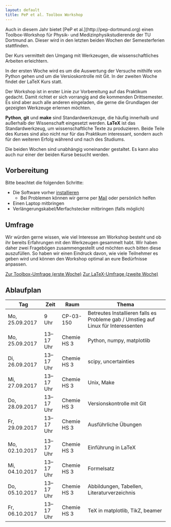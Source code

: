 ```yaml
---
layout: default
title: PeP et al. Toolbox Workshop 
---
```


<p class="lead" markdown="1">
Auch in diesem Jahr bietet [PeP et al.](http://pep-dortmund.org) einen Toolbox-Workshop für Physik- und Medizinphysikstudierende der TU Dortmund an. Dieser wird in den letzten beiden Wochen der Semesterferien stattfinden.
</p>

<p class="lead">
Der Kurs vermittelt den Umgang mit Werkzeugen, die wissenschaftliches Arbeiten erleichtern.
</p>

<p class="lead">
In der ersten Woche wird es um die Auswertung der Versuche mithilfe von Python gehen und um die Versioskontrolle mit Git.
In der zweiten Woche findet der LaTeX Kurs statt.
</p>

Der Workshop ist in erster Linie zur Vorbereitung auf das Praktikum gedacht.
Damit richtet er sich vorrangig and die kommenden Drittsemester.
Es sind aber auch alle anderen eingeladen, die gerne die Grundlagen der gezeigten Werkzeuge erlernen möchten.

**Python**, **git** und **make** sind Standardwerkzeuge, die häufig innerhalb und außerhalb der Wissenschaft eingesetzt werden.
**LaTeX** ist das Standardwerkzeug, um wissenschaftliche Texte zu produzieren.
Beide Teile des Kurses sind also nicht nur für das Praktikum interessant, sondern auch für den weiteren Erfolg während und nach des Studiums.

Die beiden Wochen sind unabhängig voneinander gestaltet.
Es kann also auch nur einer der beiden Kurse besucht werden.

## Vorbereitung

Bitte beachtet die folgenden Schritte:

- Die Software vorher [installieren](/install)
    - Bei Problemen können wir gerne per [Mail](about.html) oder persönlich helfen
- Einen Laptop mitbringen
- Verlängerungskabel/Merfachstecker mitbringen (falls möglich)

<!-- ## Feedback -->

<!-- Wir würden gerne Feedback von euch sammeln, um den Workshop beim nächsten Mal verbessern zu können. -->
<!-- Füllt bitte den Feedback-Bogen (ggf. auch mehrmals) aus. -->

<!-- <div class="text-center"> -->
<!-- <a type="button" class="btn btn-large btn-default" href="https://docs.google.com/forms/d/e/1FAIpQLSfpIg-QhZjlpSTqW_Q9s1v2a0ZEVc5zS0DUtUYyFYWYz8vQrQ/viewform">Zum Toolbox-Feedback (erste Woche)</a> -->
<!-- <a type="button" class="btn btn-large btn-default" href="https://docs.google.com/forms/d/1tLZZX3SszfFR0j5SLea3S5EydgRl2c7oETuB1PCufZM/viewform">Zum LaTeX-Feedback (zweite Woche)</a> -->
<!-- </div> -->


## Umfrage

Wir würden gerne wissen, wie viel Interesse am Workshop besteht und ob ihr bereits Erfahrungen mit den Werkzeugen gesammelt habt.
Wir haben daher zwei Fragebögen zusammengestellt und möchten euch bitten diese auszufüllen.
So haben wir einen Eindruck davon, wie viele Teilnehmer es geben wird und können den Workshop optimal an eure Bedürfnisse anpassen.

<div class="text-center">
<a target="_blank" type="button" class="btn btn-large btn-default" href="https://docs.google.com/forms/d/e/1FAIpQLScoOqa2yMIBS2hLY20VkBOue7ZV2S6KNt2r10CsuVs5rA5Zaw/viewform">Zur Toolbox-Umfrage (erste Woche)</a>
<a target="_blank" type="button" class="btn btn-large btn-default" href="https://docs.google.com/forms/d/e/1FAIpQLSfv9U-9KBKhI5TikwEnbbjrYmYs7ZKkOu-gTw8lxoKXkwX0ew/viewform">Zur LaTeX-Umfrage (zweite Woche)</a>
</div>


## Ablaufplan

<table class="table table-hover">
<thead>
  <tr>
  <th>Tag</th>
  <th>Zeit</th>
  <th>Raum</th>
  <th>Thema</th>
  </tr>
</thead>
<tbody>
  <tr>
  <td>Mo, 25.09.2017</td>
  <td>9 Uhr</td>
  <td>CP-03-150</td>
  <td>Betreutes Installieren falls es Probleme gab / Umstieg auf Linux für Interessenten</td>
  </tr>
  <tr>
  <td>Mo, 25.09.2017</td>
  <td>13–17 Uhr</td>
  <td>Chemie HS 3</td>
  <td>Python, numpy, matplotlib</td>
  </tr>
  <tr>
  <td>Di, 26.09.2017</td>
  <td>13–17 Uhr</td>
  <td>Chemie HS 3</td>
  <td>scipy, uncertainties</td>
  </tr>
  <tr>
  <td>Mi, 27.09.2017</td>
  <td>13–17 Uhr</td>
  <td>Chemie HS 3</td>
  <td>Unix, Make</td>
  </tr>
  <tr>
  <td>Do, 28.09.2017</td>
  <td>13–17 Uhr</td>
  <td>Chemie HS 3</td>
  <td>Versionskontrolle mit Git</td>
  </tr>
  <tr>
  <td>Fr, 29.09.2017</td>
  <td>13–17 Uhr</td>
  <td>Chemie HS 3</td>
  <td>Ausführliche Übungen</td>
  </tr>
  <tr>
  <td></td>
  <td></td>
  <td></td>
  <td></td>
  </tr>
  <tr>
  <td>Mo, 02.10.2017</td>
  <td>13–17 Uhr</td>
  <td>Chemie HS 3</td>
  <td>Einführung in LaTeX</td>
  </tr>
  <tr>
  <td>Mi, 04.10.2017</td>
  <td>13–17 Uhr</td>
  <td>Chemie HS 3</td>
  <td>Formelsatz</td>
  </tr>
  <tr>
  <td>Do, 05.10.2017</td>
  <td>13–17 Uhr</td>
  <td>Chemie HS 3</td>
  <td>Abbildungen, Tabellen, Literaturverzeichnis</td>
  </tr>
  <tr>
  <td>Fr, 06.10.2017</td>
  <td>13–17 Uhr</td>
  <td>Chemie HS 3</td>
  <td>TeX in matplotlib, TikZ, beamer</td>
  </tr>
</tbody>
</table>
